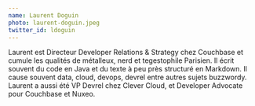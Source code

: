 ```yaml
---
name: Laurent Doguin
photo: laurent-doguin.jpeg
twitter_id: ldoguin
---
```


Laurent est Directeur Developer Relations & Strategy chez Couchbase et cumule les qualités de métalleux, nerd et tegestophile Parisien. 
Il écrit souvent du code en Java et du texte à peu près structuré en Markdown. 
Il cause souvent data, cloud, devops, devrel entre autres sujets buzzwordy. 
Laurent a aussi été VP Devrel chez Clever Cloud, et Developer Advocate pour Couchbase et Nuxeo.
